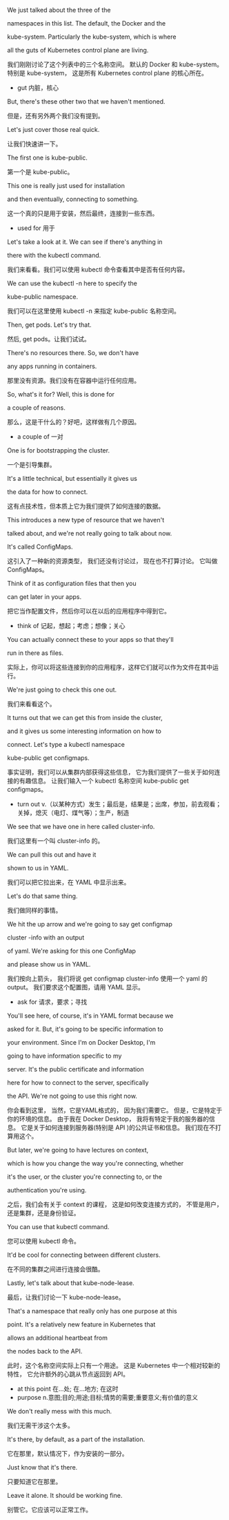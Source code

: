 We just talked about the three of the

namespaces in this list. The default, the Docker and the

kube-system. Particularly the kube-system, which is where

all the guts of Kubernetes control plane are living.

我们刚刚讨论了这个列表中的三个名称空间。
默认的 Docker 和 kube-system。
特别是 kube-system，
这是所有 Kubernetes control plane 的核心所在。
* gut 内脏，核心

But, there's these other two that we haven't mentioned.

但是，还有另外两个我们没有提到。

Let's just cover those real quick.

让我们快速讲一下。

The first one is kube-public.

第一个是 kube-public。

This one is really just used for installation

and then eventually, connecting to something.

这一个真的只是用于安装，然后最终，连接到一些东西。
* used for 用于

Let's take a look at it. We can see if there's anything in

there with the kubectl command.

我们来看看。我们可以使用 kubectl 命令查看其中是否有任何内容。

We can use the kubectl -n here to specify the

kube-public namespace.

我们可以在这里使用 kubectl -n 来指定 kube-public 名称空间。

Then, get pods. Let's try that.

然后, get pods。让我们试试。

There's no resources there. So, we don't have

any apps running in containers.

那里没有资源。我们没有在容器中运行任何应用。

So, what's it for? Well, this is done for

a couple of reasons.

那么，这是干什么的？好吧，这样做有几个原因。
* a couple of 一对

One is for bootstrapping the cluster.

一个是引导集群。

It's a little technical, but essentially it gives us

the data for how to connect.

这有点技术性，但本质上它为我们提供了如何连接的数据。

This introduces a new type of resource that we haven't

talked about, and we're not really going to talk about now.

It's called ConfigMaps.

这引入了一种新的资源类型，
我们还没有讨论过，
现在也不打算讨论。
它叫做 ConfigMaps。

Think of it as configuration files that then you

can get later in your apps.

把它当作配置文件，然后你可以在以后的应用程序中得到它。
* think of 记起，想起；考虑；想像；关心

You can actually connect these to your apps so that they'll

run in there as files.

实际上，你可以将这些连接到你的应用程序，这样它们就可以作为文件在其中运行。

We're just going to check this one out.

我们来看看这个。

It turns out that we can get this from inside the cluster,

and it gives us some interesting information on how to

connect. Let's type a kubectl namespace

kube-public get configmaps.

事实证明，我们可以从集群内部获得这些信息，
它为我们提供了一些关于如何连接的有趣信息。
让我们输入一个 kubectl 名称空间
kube-public get configmaps。
* turn out v.（以某种方式）发生；最后是，结果是；出席，参加，前去观看；关掉，熄灭（电灯、煤气等）；生产，制造

We see that we have one in here called cluster-info.

我们这里有一个叫 cluster-info 的。

We can pull this out and have it

shown to us in YAML.

我们可以把它拉出来，在 YAML 中显示出来。

Let's do that same thing.

我们做同样的事情。

We hit the up arrow and we're going to say get configmap

cluster -info with an output

of yaml. We're asking for this one ConfigMap

and please show us in YAML.

我们按向上箭头，
我们将说 get configmap cluster-info 使用一个 yaml 的 output。
我们要求这个配置图，请用 YAML 显示。
* ask for 请求，要求；寻找

You'll see here, of course, it's in YAML format because we

asked for it. But, it's going to be specific information to

your environment. Since I'm on Docker Desktop, I'm

going to have information specific to my

server. It's the public certificate and information

here for how to connect to the server, specifically

the API. We're not going to use this right now.

你会看到这里，
当然，它是YAML格式的，
因为我们需要它。
但是，它是特定于你的环境的信息。
由于我在 Docker Desktop，
我将有特定于我的服务器的信息。
它是关于如何连接到服务器(特别是 API )的公共证书和信息。
我们现在不打算用这个。

But later, we're going to have lectures on context,

which is how you change the way you're connecting, whether

it's the user, or the cluster you're connecting to, or the

authentication you're using.

之后，我们会有关于 context 的课程，
这是如何改变连接方式的，
不管是用户，还是集群，还是身份验证。

You can use that kubectl command.

您可以使用 kubectl 命令。

It'd be cool for connecting between different clusters.

在不同的集群之间进行连接会很酷。

Lastly, let's talk about that kube-node-lease.

最后，让我们讨论一下 kube-node-lease。

That's a namespace that really only has one purpose at this

point. It's a relatively new feature in Kubernetes that

allows an additional heartbeat from

the nodes back to the API.

此时，这个名称空间实际上只有一个用途。
这是 Kubernetes 中一个相对较新的特性，
它允许额外的心跳从节点返回到 API。
* at this point 在…处; 在…地方; 在这时
* purpose n.意图;目的;用途;目标;情势的需要;重要意义;有价值的意义

We don't really mess with this much.

我们无需干涉这个太多。

It's there, by default, as a part of the installation.

它在那里，默认情况下，作为安装的一部分。

Just know that it's there.

只要知道它在那里。

Leave it alone. It should be working fine.

别管它。它应该可以正常工作。



